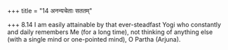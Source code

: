 +++
title = "14 अनन्यचेताः सततम्"

+++
8.14 I am easily attainable by that ever-steadfast Yogi who constantly
and daily remembers Me (for a long time), not thinking of anything else
(with a single mind or one-pointed mind), O Partha (Arjuna).
